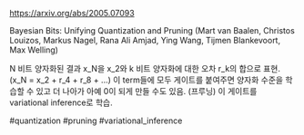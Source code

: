 https://arxiv.org/abs/2005.07093

Bayesian Bits: Unifying Quantization and Pruning (Mart van Baalen, Christos Louizos, Markus Nagel, Rana Ali Amjad, Ying Wang, Tijmen Blankevoort, Max Welling)

N 비트 양자화된 결과 x_N을 x_2와 k 비트 양자화에 대한 오차 r_k의 합으로 표현. (x_N = x_2 + r_4 + r_8 + ...) 이 term들에 모두 게이트를 붙여주면 양자화 수준을 학습할 수 있고 더 나아가 아예 0이 되게 만들 수도 있음. (프루닝) 이 게이트를 variational inference로 학습.

#quantization #pruning #variational_inference
